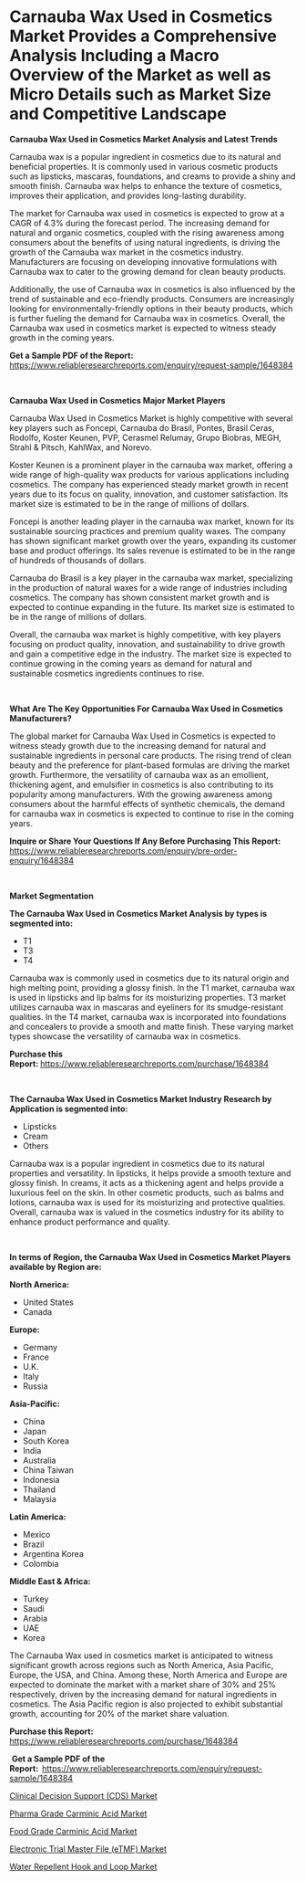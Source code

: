 <p><h1>Carnauba Wax Used in Cosmetics Market Provides a Comprehensive Analysis Including a Macro Overview of the Market as well as Micro Details such as Market Size and Competitive Landscape</h1></p><p><strong>Carnauba Wax Used in Cosmetics Market Analysis and Latest Trends</strong></p>
<p><p>Carnauba wax is a popular ingredient in cosmetics due to its natural and beneficial properties. It is commonly used in various cosmetic products such as lipsticks, mascaras, foundations, and creams to provide a shiny and smooth finish. Carnauba wax helps to enhance the texture of cosmetics, improves their application, and provides long-lasting durability.</p><p>The market for Carnauba wax used in cosmetics is expected to grow at a CAGR of 4.3% during the forecast period. The increasing demand for natural and organic cosmetics, coupled with the rising awareness among consumers about the benefits of using natural ingredients, is driving the growth of the Carnauba wax market in the cosmetics industry. Manufacturers are focusing on developing innovative formulations with Carnauba wax to cater to the growing demand for clean beauty products.</p><p>Additionally, the use of Carnauba wax in cosmetics is also influenced by the trend of sustainable and eco-friendly products. Consumers are increasingly looking for environmentally-friendly options in their beauty products, which is further fueling the demand for Carnauba wax in cosmetics. Overall, the Carnauba wax used in cosmetics market is expected to witness steady growth in the coming years.</p></p>
<p><strong>Get a Sample PDF of the Report:&nbsp;</strong> <a href="https://www.reliableresearchreports.com/enquiry/request-sample/1648384">https://www.reliableresearchreports.com/enquiry/request-sample/1648384</a></p>
<p>&nbsp;</p>
<p><strong>Carnauba Wax Used in Cosmetics Major Market Players</strong></p>
<p><p>Carnauba Wax Used in Cosmetics Market is highly competitive with several key players such as Foncepi, Carnauba do Brasil, Pontes, Brasil Ceras, Rodolfo, Koster Keunen, PVP, Cerasmel Relumay, Grupo Biobras, MEGH, Strahl & Pitsch, KahlWax, and Norevo. </p><p>Koster Keunen is a prominent player in the carnauba wax market, offering a wide range of high-quality wax products for various applications including cosmetics. The company has experienced steady market growth in recent years due to its focus on quality, innovation, and customer satisfaction. Its market size is estimated to be in the range of millions of dollars.</p><p>Foncepi is another leading player in the carnauba wax market, known for its sustainable sourcing practices and premium quality waxes. The company has shown significant market growth over the years, expanding its customer base and product offerings. Its sales revenue is estimated to be in the range of hundreds of thousands of dollars.</p><p>Carnauba do Brasil is a key player in the carnauba wax market, specializing in the production of natural waxes for a wide range of industries including cosmetics. The company has shown consistent market growth and is expected to continue expanding in the future. Its market size is estimated to be in the range of millions of dollars.</p><p>Overall, the carnauba wax market is highly competitive, with key players focusing on product quality, innovation, and sustainability to drive growth and gain a competitive edge in the industry. The market size is expected to continue growing in the coming years as demand for natural and sustainable cosmetics ingredients continues to rise.</p></p>
<p>&nbsp;</p>
<p><strong>What Are The Key Opportunities For Carnauba Wax Used in Cosmetics Manufacturers?</strong></p>
<p><p>The global market for Carnauba Wax Used in Cosmetics is expected to witness steady growth due to the increasing demand for natural and sustainable ingredients in personal care products. The rising trend of clean beauty and the preference for plant-based formulas are driving the market growth. Furthermore, the versatility of carnauba wax as an emollient, thickening agent, and emulsifier in cosmetics is also contributing to its popularity among manufacturers. With the growing awareness among consumers about the harmful effects of synthetic chemicals, the demand for carnauba wax in cosmetics is expected to continue to rise in the coming years.</p></p>
<p><strong>Inquire or Share Your Questions If Any Before Purchasing This Report:</strong> <a href="https://www.reliableresearchreports.com/enquiry/pre-order-enquiry/1648384">https://www.reliableresearchreports.com/enquiry/pre-order-enquiry/1648384</a></p>
<p>&nbsp;</p>
<p><strong>Market Segmentation</strong></p>
<p><strong>The Carnauba Wax Used in Cosmetics Market Analysis by types is segmented into:</strong></p>
<p><ul><li>T1</li><li>T3</li><li>T4</li></ul></p>
<p><p>Carnauba wax is commonly used in cosmetics due to its natural origin and high melting point, providing a glossy finish. In the T1 market, carnauba wax is used in lipsticks and lip balms for its moisturizing properties. T3 market utilizes carnauba wax in mascaras and eyeliners for its smudge-resistant qualities. In the T4 market, carnauba wax is incorporated into foundations and concealers to provide a smooth and matte finish. These varying market types showcase the versatility of carnauba wax in cosmetics.</p></p>
<p><strong>Purchase this Report:&nbsp;</strong><a href="https://www.reliableresearchreports.com/purchase/1648384">https://www.reliableresearchreports.com/purchase/1648384</a></p>
<p>&nbsp;</p>
<p><strong>The Carnauba Wax Used in Cosmetics Market Industry Research by Application is segmented into:</strong></p>
<p><ul><li>Lipsticks</li><li>Cream</li><li>Others</li></ul></p>
<p><p>Carnauba wax is a popular ingredient in cosmetics due to its natural properties and versatility. In lipsticks, it helps provide a smooth texture and glossy finish. In creams, it acts as a thickening agent and helps provide a luxurious feel on the skin. In other cosmetic products, such as balms and lotions, carnauba wax is used for its moisturizing and protective qualities. Overall, carnauba wax is valued in the cosmetics industry for its ability to enhance product performance and quality.</p></p>
<p>&nbsp;</p>
<p><strong>In terms of Region, the Carnauba Wax Used in Cosmetics Market Players available by Region are:</strong></p>
<p>
    <p> <strong> North America: </strong>
        <ul>
            <li>United States</li>
            <li>Canada</li>
        </ul>
        </p> 
    <p> <strong> Europe: </strong>
        <ul>
            <li>Germany</li>
            <li>France</li>
            <li>U.K.</li>
            <li>Italy</li>
            <li>Russia</li>
        </ul>
        </p> 
    <p> <strong> Asia-Pacific: </strong>
        <ul>
            <li>China</li>
            <li>Japan</li>
            <li>South Korea</li>
            <li>India</li>
            <li>Australia</li>
            <li>China Taiwan</li>
            <li>Indonesia</li>
            <li>Thailand</li>
            <li>Malaysia</li>
        </ul>
        </p> 
    <p> <strong> Latin America: </strong>
        <ul>
            <li>Mexico</li>
            <li>Brazil</li>
            <li>Argentina Korea</li>
            <li>Colombia</li>
        </ul>
        </p> 
    <p> <strong> Middle East & Africa: </strong>
        <ul>
            <li>Turkey</li>
            <li>Saudi</li>
            <li>Arabia</li>
            <li>UAE</li>
            <li>Korea</li>
        </ul>
    </p>
    </p>
<p><p>The Carnauba Wax used in cosmetics market is anticipated to witness significant growth across regions such as North America, Asia Pacific, Europe, the USA, and China. Among these, North America and Europe are expected to dominate the market with a market share of 30% and 25% respectively, driven by the increasing demand for natural ingredients in cosmetics. The Asia Pacific region is also projected to exhibit substantial growth, accounting for 20% of the market share valuation.</p></p>
<p><strong>Purchase this Report: </strong><a href="https://www.reliableresearchreports.com/purchase/1648384">https://www.reliableresearchreports.com/purchase/1648384</a></p>
<p>&nbsp;<strong>Get a Sample PDF of the Report:&nbsp;&nbsp;</strong><a href="https://www.reliableresearchreports.com/enquiry/request-sample/1648384">https://www.reliableresearchreports.com/enquiry/request-sample/1648384</a></p>
<p><strong></strong></p>
<p><p><a href="https://issuu.com/reportprime-2/docs/clinical-decision-support-cds-market-size-2030.ppt">Clinical Decision Support (CDS) Market</a></p><p><a href="https://github.com/changoleonlaverguenzanoexiste/Market-Research-Report-List-2/blob/main/pharma-grade-carminic-acid-market.md">Pharma Grade Carminic Acid Market</a></p><p><a href="https://github.com/tamvrosiya/Market-Research-Report-List-3/blob/main/food-grade-carminic-acid-market.md">Food Grade Carminic Acid Market</a></p><p><a href="https://issuu.com/reportprime-2/docs/electronic-trial-master-file-etmf-market-size-2030">Electronic Trial Master File (eTMF) Market</a></p><p><a href="https://github.com/pizolina/Market-Research-Report-List-3/blob/main/water-repellent-hook-and-loop-market.md">Water Repellent Hook and Loop Market</a></p></p>